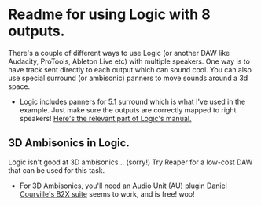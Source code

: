 # Readme for using Logic with 8 outputs.

There's a couple of different ways to use Logic (or another DAW like Audacity, ProTools, Ableton Live etc) with multiple speakers. One way is to have track sent directly to each output which can sound cool. You can also use special surround (or ambisonic) panners to move sounds around a 3d space.

 - Logic includes panners for 5.1 surround which is what I've used in the example. Just make sure the outputs are correctly mapped to right speakers! [Here's the relevant part of Logic's manual.](https://help.apple.com/logicpro/mac/9.1.6/en/logicpro/usermanual/index.html#chapter=39%26section=0%26tasks=true)
 
## 3D Ambisonics in Logic.
Logic isn't good at 3D ambisonics... (sorry!) Try Reaper for a low-cost DAW that can be used for this task.



 - For 3D Ambisonics, you'll need an Audio Unit (AU) plugin [Daniel Courville's B2X suite](http://www.radio.uqam.ca/ambisonic/b2x.html) seems to work, and is free! woo!